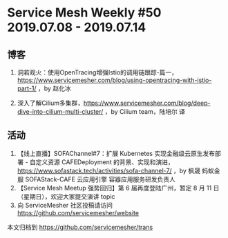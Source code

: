 # Service Mesh Weekly #50 2019.07.08 - 2019.07.14

## 博客

1. 洞若观火：使用OpenTracing增强Istio的调用链跟踪-篇一，https://www.servicemesher.com/blog/using-opentracing-with-istio-part-1/ ，by 赵化冰

1. 深入了解Cilium多集群，https://www.servicemesher.com/blog/deep-dive-into-cilium-multi-cluster/ ，by Cilium team，陆培尔 译

## 活动

1. 【线上直播】SOFAChannel#7：扩展 Kubernetes 实现金融级云原生发布部署 - 自定义资源 CAFEDeployment 的背景、实现和演进，https://www.sofastack.tech/activities/sofa-channel-7/ ，by 枫晟 蚂蚁金服 SOFAStack-CAFE 云应用引擎 容器应用服务研发负责人
2. 【Service Mesh Meetup 强势回归】第 6 届再度登陆广州，暂定 8 月 11 日（星期日），欢迎大家提交演讲 topic
3. 向 ServiceMesher 社区投稿请访问 https://github.com/servicemesher/website


本文归档到 https://github.com/servicemesher/trans
